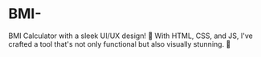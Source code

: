 # BMI-
BMI Calculator with a sleek UI/UX design! 🎨 With HTML, CSS, and JS, I've crafted a tool that's not only functional but also visually stunning. 💯
